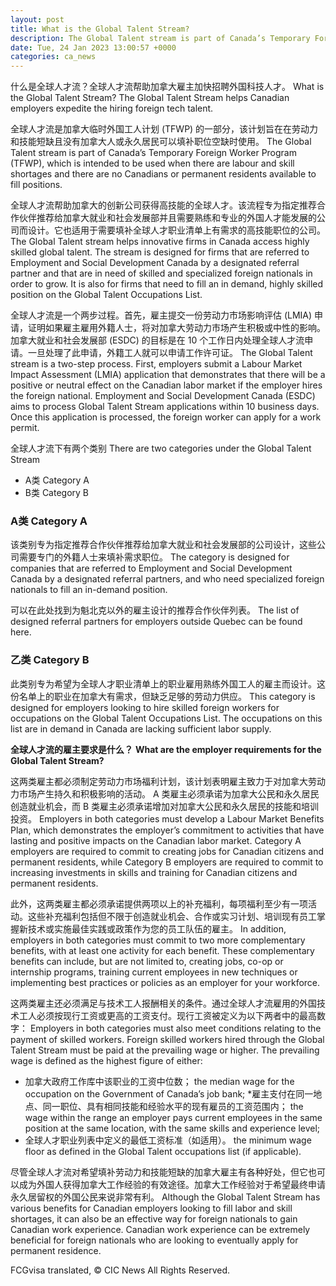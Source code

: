 ```yaml
---
layout: post
title: What is the Global Talent Stream?
description: The Global Talent stream is part of Canada’s Temporary Foreign Worker Program (TFWP), which is intended to be used when there are labour and skill shortages and there are no Canadians or permanent residents available to fill positions. Schedule a Free Work Permit Consultation with the Cohen Immigration Law Firm The Global Talent stream helps […]
date: Tue, 24 Jan 2023 13:00:57 +0000
categories: ca_news
---
```


什么是全球人才流？全球人才流帮助加拿大雇主加快招聘外国科技人才。	What is the Global Talent Stream? The Global Talent Stream helps Canadian employers expedite the hiring foreign tech talent.
	
全球人才流是加拿大临时外国工人计划 (TFWP) 的一部分，该计划旨在在劳动力和技能短缺且没有加拿大人或永久居民可以填补职位空缺时使用。	The Global Talent stream is part of Canada’s Temporary Foreign Worker Program (TFWP), which is intended to be used when there are labour and skill shortages and there are no Canadians or permanent residents available to fill positions.
	
全球人才流帮助加拿大的创新公司获得高技能的全球人才。该流程专为指定推荐合作伙伴推荐给加拿大就业和社会发展部并且需要熟练和专业的外国人才能发展的公司而设计。它也适用于需要填补全球人才职业清单上有需求的高技能职位的公司。	The Global Talent stream helps innovative firms in Canada access highly skilled global talent. The stream is designed for firms that are referred to Employment and Social Development Canada by a designated referral partner and that are in need of skilled and specialized foreign nationals in order to grow. It is also for firms that need to fill an in demand, highly skilled position on the Global Talent Occupations List.
	
全球人才流是一个两步过程。首先，雇主提交一份劳动力市场影响评估 (LMIA) 申请，证明如果雇主雇用外籍人士，将对加拿大劳动力市场产生积极或中性的影响。加拿大就业和社会发展部 (ESDC) 的目标是在 10 个工作日内处理全球人才流申请。一旦处理了此申请，外籍工人就可以申请工作许可证。	The Global Talent stream is a two-step process. First, employers submit a Labour Market Impact Assessment (LMIA) application that demonstrates that there will be a positive or neutral effect on the Canadian labor market if the employer hires the foreign national. Employment and Social Development Canada (ESDC) aims to process Global Talent Stream applications within 10 business days. Once this application is processed, the foreign worker can apply for a work permit.
	
全球人才流下有两个类别	There are two categories under the Global Talent Stream
	
* A类	  Category A
* B类	  Category B
	
### A类	Category A
	
该类别专为指定推荐合作伙伴推荐给加拿大就业和社会发展部的公司设计，这些公司需要专门的外籍人士来填补需求职位。	The category is designed for companies that are referred to Employment and Social Development Canada by a designated referral partners, and who need specialized foreign nationals to fill an in-demand position.
	
可以在此处找到为魁北克以外的雇主设计的推荐合作伙伴列表。	The list of designed referral partners for employers outside Quebec can be found here.
	
### 乙类	Category B
	
此类别专为希望为全球人才职业清单上的职业雇用熟练外国工人的雇主而设计。这份名单上的职业在加拿大有需求，但缺乏足够的劳动力供应。	This category is designed for employers looking to hire skilled foreign workers for occupations on the Global Talent Occupations List. The occupations on this list are in demand in Canada are lacking sufficient labor supply.
	
**全球人才流的雇主要求是什么？**	**What are the employer requirements for the Global Talent Stream?**
	
这两类雇主都必须制定劳动力市场福利计划，该计划表明雇主致力于对加拿大劳动力市场产生持久和积极影响的活动。 A 类雇主必须承诺为加拿大公民和永久居民创造就业机会，而 B 类雇主必须承诺增加对加拿大公民和永久居民的技能和培训投资。	Employers in both categories must develop a Labour Market Benefits Plan, which demonstrates the employer’s commitment to activities that have lasting and positive impacts on the Canadian labor market. Category A employers are required to commit to creating jobs for Canadian citizens and permanent residents, while Category B employers are required to commit to increasing investments in skills and training for Canadian citizens and permanent residents.
	
此外，这两类雇主都必须承诺提供两项以上的补充福利，每项福利至少有一项活动。这些补充福利包括但不限于创造就业机会、合作或实习计划、培训现有员工掌握新技术或实施最佳实践或政策作为您的员工队伍的雇主。	In addition, employers in both categories must commit to two more complementary benefits, with at least one activity for each benefit. These complementary benefits can include, but are not limited to, creating jobs, co-op or internship programs, training current employees in new techniques or implementing best practices or policies as an employer for your workforce.
	
这两类雇主还必须满足与技术工人报酬相关的条件。通过全球人才流雇用的外国技术工人必须按现行工资或更高的工资支付。现行工资被定义为以下两者中的最高数字：	Employers in both categories must also meet conditions relating to the payment of skilled workers. Foreign skilled workers hired through the Global Talent Stream must be paid at the prevailing wage or higher. The prevailing wage is defined as the highest figure of either:
	
* 加拿大政府工作库中该职业的工资中位数；	  the median wage for the occupation on the Government of Canada’s job bank;
*雇主支付在同一地点、同一职位、具有相同技能和经验水平的现有雇员的工资范围内；	  the wage within the range an employer pays current employees in the same position at the same location, with the same skills and experience level;
* 全球人才职业列表中定义的最低工资标准（如适用）。	  the minimum wage floor as defined in the Global Talent occupations list (if applicable).
	
尽管全球人才流对希望填补劳动力和技能短缺的加拿大雇主有各种好处，但它也可以成为外国人获得加拿大工作经验的有效途径。加拿大工作经验对于希望最终申请永久居留权的外国公民来说非常有利。	Although the Global Talent Stream has various benefits for Canadian employers looking to fill labor and skill shortages, it can also be an effective way for foreign nationals to gain Canadian work experience. Canadian work experience can be extremely beneficial for foreign nationals who are looking to eventually apply for permanent residence.

FCGvisa translated, © CIC News All Rights Reserved.
